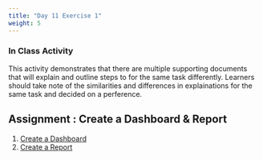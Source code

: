 ```yaml
---
title: "Day 11 Exercise 1"
weight: 5
---
```


### In Class Activity
This activity demonstrates that there are multiple supporting documents that will explain and outline steps to for the same task differently. Learners should take note of the similarities and differences in explainations for the same task and decided on a perference.

## Assignment : Create a Dashboard & Report

1. [Create a Dashboard](https://docs.splunk.com/Documentation/Splunk/9.1.1/Viz/CreateDashboards)
2. [Create a Report  ](https://docs.splunk.com/Documentation/Splunk/9.1.1/Report/Createandeditreports)


